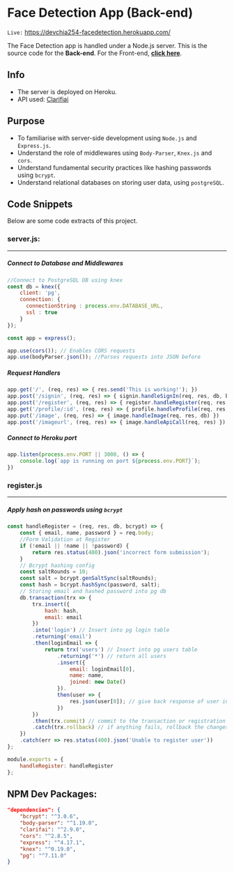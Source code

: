 # Face Detection App (Back-end)
`Live:` https://devchia254-facedetection.herokuapp.com/

The Face Detection app is handled under a Node.js server.
This is the source code for the **Back-end**. For the Front-end, [**click here**](https://github.com/devchia254/facedetection).

## Info
- The server is deployed on Heroku.
- API used: [Clarifiai](https://www.clarifai.com/models/face-detection-image-recognition-model-a403429f2ddf4b49b307e318f00e528b-detection)

## Purpose
- To familiarise with server-side development using `Node.js` and `Express.js`.
- Understand the role of middlewares using  `Body-Parser`, `Knex.js` and `cors`.
- Understand fundamental security practices like hashing passwords using `bcrypt`.
- Understand relational databases on storing user data, using `postgreSQL`.

## Code Snippets
Below are some code extracts of this project.

### server.js:
---

##### Connect to Database and Middlewares
```javascript
//Connect to PostgreSQL DB using knex
const db = knex({
    client: 'pg',
    connection: {
      connectionString : process.env.DATABASE_URL,
      ssl : true
    }
});

const app = express();

app.use(cors()); // Enables CORS requests
app.use(bodyParser.json()); //Parses requests into JSON before 
```

##### Request Handlers
```javascript
app.get('/', (req, res) => { res.send('This is working!'); })
app.post('/signin', (req, res) => { signin.handleSignIn(req, res, db, bcrypt) })
app.post('/register', (req, res) => { register.handleRegister(req, res, db, bcrypt) })
app.get('/profile/:id', (req, res) => { profile.handleProfile(req, res, db) })
app.put('/image', (req, res) => { image.handleImage(req, res, db) })
app.post('/imageurl', (req, res) => { image.handleApiCall(req, res) })
```

##### Connect to Heroku port
```javascript
app.listen(process.env.PORT || 3000, () => {
    console.log(`app is running on port ${process.env.PORT}`);
})
```

### register.js
---
##### Apply hash on passwords using `bcrypt`
```javascript
const handleRegister = (req, res, db, bcrypt) => {
    const { email, name, password } = req.body;
    //Form Validation at Register
    if (!email || !name || !password) {
        return res.status(400).json('incorrect form submission');
    }
    // Bcrypt hashing config
    const saltRounds = 10;
    const salt = bcrypt.genSaltSync(saltRounds);
    const hash = bcrypt.hashSync(password, salt);
    // Storing email and hashed password into pg db
    db.transaction(trx => {
        trx.insert({
            hash: hash,
            email: email
        })
        .into('login') // Insert into pg login table
        .returning('email')
        .then(loginEmail => {
            return trx('users') // Insert into pg users table
                .returning('*') // return all users
                .insert({
                    email: loginEmail[0],
                    name: name,
                    joined: new Date()
                }).
                then(user => {
                    res.json(user[0]); // give back response of user in JSON
                })
        })
        .then(trx.commit) // commit to the transaction or registration
        .catch(trx.rollback) // if anything fails, rollback the changes
    })
    .catch(err => res.status(400).json('Unable to register user'))
};

module.exports = {
    handleRegister: handleRegister
};
```

## NPM Dev Packages:

```json
"dependencies": {
    "bcrypt": "^3.0.6",
    "body-parser": "^1.19.0",
    "clarifai": "^2.9.0",
    "cors": "^2.8.5",
    "express": "^4.17.1",
    "knex": "^0.19.0",
    "pg": "^7.11.0"
}
```
